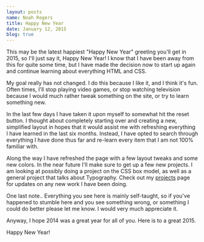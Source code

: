 ```yaml
---
layout: posts
name: Noah Rogers
title: Happy New Year
date: January 12, 2015
blog: true
---
```

This may be the latest happiest "Happy New Year" greeting you'll get in 2015, so I'll just say it, Happy New Year! I know that I have been away from this for quite some time, but I have made the decision now to start up again and continue learning about everything HTML and CSS.

My goal really has not changed. I do this because I like it, and I think it's fun. Often times, I'll stop playing video games, or stop watching television because I would much rather tweak something on the site, or try to learn something new.

In the last few days I have taken it upon myself to somewhat hit the reset button. I thought about completely starting over and creating a new, simplified layout in hopes that it would assist me with refreshing everything I have learned in the last six months. Instead, I have opted to search through everything I have done thus far and re-learn every item that I am not 100% familiar with.

Along the way I have refreshed the page with a few layout tweaks and some new colors. In the near future I'll make sure to get up a few new projects. I am looking at possibly doing a project on the CSS box model, as well as a general project that talks about Typography. Check out my <a href="/projects/">projects</a> page for updates on any new work I have been doing.

One last note.. Everything you see here is mainly self-taught, so if you've happened to stumble here and you see something wrong, or something I could do better please let me know. I would very much appreciate it.

Anyway, I hope 2014 was a great year for all of you. Here is to a great 2015.

Happy New Year!